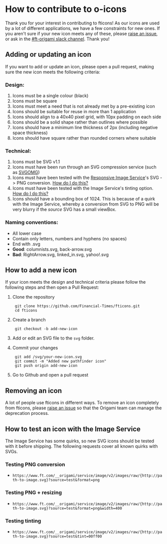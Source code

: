 # How to contribute to o-icons

Thank you for your interest in contributing to fticons! As our icons are used by a lot of different applications, we have a few constraints for new ones. If you aren't sure if your new icon meets any of these, please [raise an issue](http://github.com/financial-times/fticons/issues), or ask in the [#ft-origami slack channel](https://financialtimes.slack.com/messages/ft-origami/).
Thank you!

## Adding or updating an icon

If you want to add or update an icon, please open a pull request, making sure the new icon meets the following criteria:

### Design:

1. Icons must be a single colour (black)
1. Icons must be square
1. Icons must meet a need that is not already met by a pre-existing icon
1. Icons should be suitable for reuse in more than 1 application
1. Icons should align to a 40x40 pixel grid, with 10px padding on each side
1. Icons should be a solid shape rather than outlines where possible
1. Icons should have a minimum line thickness of 2px (including negative space thickness)
1. Icons should have square rather than rounded corners where suitable

### Technical:

1. Icons must be SVG v1.1
1. Icons must have been run through an SVG compression service (such as [SVGOMG](https://jakearchibald.github.io/svgomg/))
1. Icons must have been tested with the [Responsive Image Service](https://www.ft.com/__origami/service/image/v2/docs/url-builder)'s SVG -> PNG conversion. [How do I do this?](#how-to-test-an-icon-with-the-image-service)
1. Icons must have been tested with the Image Service's tinting option. [How do I do this?](#how-to-test-an-icon-with-the-image-service)
1. Icons should have a bounding box of 1024. This is because of a quirk with the Image Service, whereby a conversion from SVG to PNG will be very blurry if the _source_ SVG has a small viewBox.


### Naming conventions:

- All lower case
- Contain only letters, numbers and hyphens (no spaces)
- End with .svg
- **Good**: columnists.svg, back-arrow.svg
- **Bad**: RightArrow.svg, linked_in.svg, yahoo!.svg

## How to add a new icon

If your icon meets the design and technical criteria please follow the following steps and then open a Pull Request:

1. Clone the repository

		git clone https://github.com/Financial-Times/fticons.git
		cd fticons

1. Create a branch
		
		git checkout -b add-new-icon
		
1. Add or edit an SVG file to the `svg` folder.
1. Commit your changes

		git add /svg/your-new-icon.svg
		git commit -m "Added new pathfinder icon"
		git push origin add-new-icon
	
1. Go to Github and open a pull request

## Removing an icon

A lot of people use fticons in different ways. To remove an icon completely from fticons, please [raise an issue](http://github.com/financial-times/fticons/issues) so that the Origami team can manage the deprecation process.

## How to test an icon with the Image Service

The Image Service has some quirks, so new SVG icons should be tested with it before shipping.
The following requests cover all known quirks with SVGs.

### Testing PNG conversion

- `https://www.ft.com/__origami/service/image/v2/images/raw/{http://path-to-image.svg}?source=test&format=png`

### Testing PNG + resizing

- `https://www.ft.com/__origami/service/image/v2/images/raw/{http://path-to-image.svg}?source=test&format=png&width=400`

### Testing tinting

- `https://www.ft.com/__origami/service/image/v2/images/raw/{http://path-to-image.svg}?source=test&tint=00ff00`

